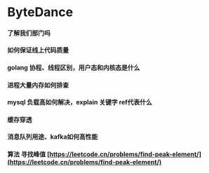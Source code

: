 # ByteDance

#### 了解我们部门吗

#### 如何保证线上代码质量

#### golang 协程、线程区别，用户态和内核态是什么

#### 进程大量内存如何排查

#### mysql 负载高如何解决，explain 关键字 ref代表什么

#### 缓存穿透

#### 消息队列用途、kafka如何高性能

#### 算法 寻找峰值 [https://leetcode.cn/problems/find-peak-element/](https://leetcode.cn/problems/find-peak-element/)
